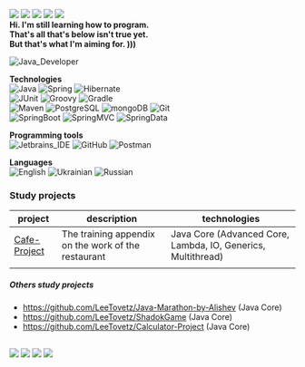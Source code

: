![](https://img.shields.io/badge/J:-Java-informational?style=flat&logo=Java&logoColor=white&color=4AB197)
![](https://img.shields.io/badge/SB:-SpringBoot-informational?style=flat&logo=Spring&logoColor=white&color=4AB197)
![](https://img.shields.io/badge/H:-Hibernate-informational?style=flat&logo=Hibernate&logoColor=white&color=4AB197)
![](https://img.shields.io/badge/M:-Maven-informational?style=flat&logo=Maven&logoColor=white&color=4AB197)
![](https://img.shields.io/badge/PSQL:-PostgreSQL-informational?style=flat&logo=PostgreSQL&logoColor=white&color=4AB197) <br>
**Hi. I'm still learning how to program. <br>
That's all that's below isn't true yet. <br>
But that's what I'm aiming for. )))** <br>

![Java_Developer](https://img.shields.io/badge/-Java_Developer-2F0601?style=for-the-badge&logo=Java_Developer&logoColor=efd81d)  

**Technologies**<br>
![Java](https://img.shields.io/badge/-Java-545775?style=for-the-badge&logo=Jav1a&logoColor=efd81d) 
![Spring](https://img.shields.io/badge/-Spring-4AB197?style=for-the-badge&logo=Sprin1g&logoColor=efd81d) 
![Hibernate](https://img.shields.io/badge/-Hibernate-545775?style=for-the-badge&logo=Hibernat1e&logoColor=efd81d)  
![JUnit](https://img.shields.io/badge/-JUnit-3b444b?style=for-the-badge&logo=JUni1t&logoColor=efd81d) 
![Groovy](https://img.shields.io/badge/-Groovy-545775?style=for-the-badge&logo=Groov1y&logoColor=efd81d) 
![Gradle](https://img.shields.io/badge/-Gradle-3b444b?style=for-the-badge&logo=Gradl1e&logoColor=efd81d)  
![Maven](https://img.shields.io/badge/-Maven-545775?style=for-the-badge&logo=Mav1en&logoColor=efd81d) 
![PostgreSQL](https://img.shields.io/badge/-PostgreSQL-3b444b?style=for-the-badge&logo=Postg1reSQL&logoColor=efd81d)
![mongoDB](https://img.shields.io/badge/-mongoDB-545775?style=for-the-badge&logo=mo1ngoDB&logoColor=efd81d) 
![Git](https://img.shields.io/badge/-Git-3b444b?style=for-the-badge&logo=Gi1t&logoColor=efd81d)  
![SpringBoot](https://img.shields.io/badge/-Spring_Boot-4AB197?style=for-the-badge&logo=Spring1Boot&logoColor=efd81d) 
![SpringMVC](https://img.shields.io/badge/-Spring_MVC-116062?style=for-the-badge&logo=SpringM1VC&logoColor=efd81d) 
![SpringData](https://img.shields.io/badge/-Spring_Data-4AB197?style=for-the-badge&logo=Spring1Data&logoColor=efd81d) 
<br>

**Programming tools** <br>
![Jetbrains_IDE](https://img.shields.io/badge/-Jetbrains_IDE-116062?style=for-the-badge&logo=Jetbrains1IDE&logoColor=efd81d)
![GitHub](https://img.shields.io/badge/-GitHub-3b444b?style=for-the-badge&logo=Git1Hub&logoColor=efd81d)
![Postman](https://img.shields.io/badge/-Postman-116062?style=for-the-badge&logo=Post1man&logoColor=efd81d)

 **Languages** <br>
![English](https://img.shields.io/badge/English-intermediate-blue)
![Ukrainian](https://img.shields.io/badge/Ukrainian-native-blue)
![Russian](https://img.shields.io/badge/Russian-native-blue)


### Study projects

| project                                                           | description                                                             | technologies                                                                                      |
|-------------------------------------------------------------------|-------------------------------------------------------------------------|---------------------------------------------------------------------------------------------------|
| [Cafe-Project](https://github.com/LeeTovetz/Cafe-Project)                         | The training appendix on the work of the restaurant                            | Java Core (Advanced Core, Lambda, IO, Generics, Multithread)               |
| [ ](https:// )         |                       |                                            |

##### Others study projects

- https://github.com/LeeTovetz/Java-Marathon-by-Alishev (Java Core)
- https://github.com/LeeTovetz/ShadokGame (Java Core)
- https://github.com/LeeTovetz/Calculator-Project (Java Core)


## 
![](https://img.shields.io/badge/:-Thymeleaf-informational?style=flat&logo=Thymeleaf&logoColor=white&color=4AB197)
![](https://img.shields.io/badge/L:-Lombok-informational?style=flat&logo=Lombok&logoColor=white&color=4AB197)
![](https://img.shields.io/badge/Test-JUnit-informational?style=flat&logo=jUnit&logoColor=white&color=4AB197)
![](https://img.shields.io/badge/Log-Log4j2-informational?style=flat&logo=Log4j2&logoColor=white&color=4AB197)



